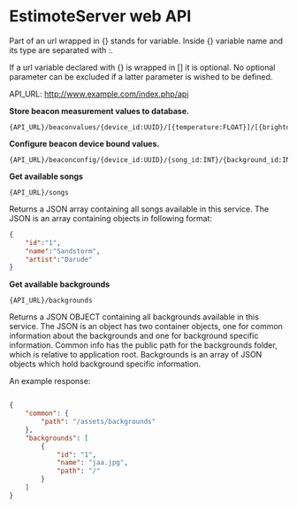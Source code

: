 # EstimoteServer web API
Part of an url wrapped in {} stands for variable. Inside {} variable name and its type are separated with :.
	
If a url variable declared with {} is wrapped in [] it is optional. No optional parameter can be excluded
if a latter parameter is wished to be defined.

API_URL: http://www.example.com/index.php/api

**Store beacon measurement values to database.**

	{API_URL}/beaconvalues/{device_id:UUID}/[{temperature:FLOAT}]/[{brightness:FLOAT}]/[{pressure:FLOAT}]

**Configure beacon device bound values.**

	{API_URL}/beaconconfig/{device_id:UUID}/{song_id:INT}/{background_id:INT}

**Get available songs**

	{API_URL}/songs

Returns a JSON array containing all songs available in this service.
The JSON is an array containing objects in following format:

```json
{
	"id":"1",
	"name":"Sandstorm",
	"artist":"Darude"
}
```

**Get available backgrounds**

	{API_URL}/backgrounds

Returns a JSON OBJECT containing all backgrounds available in this service.
The JSON is an object has two container objects, one for common information
about the backgrounds and one for background specific information. Common info
has the public path for the backgrounds folder, which is relative to application
root. Backgrounds is an array of JSON objects which hold background specific
information.

An example response:

```json

{
	"common": {
		"path": "/assets/backgrounds"
	},
	"backgrounds": [
		{
			"id": "1",
			"name": "jaa.jpg",
			"path": "/"
		}
	]
}
```
